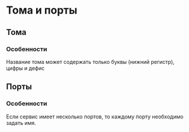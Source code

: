 # Тома и порты

## Тома

### Особенности
Название тома может содержать только буквы (нижний регистр), цифры и дефис


## Порты

### Особенности
Если сервис имеет несколько портов, то каждому порту необходимо задать имя.